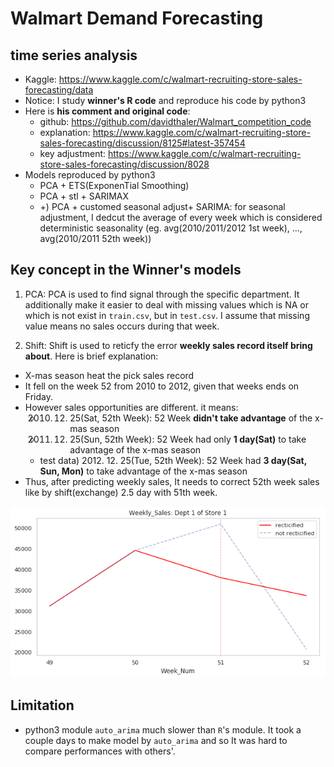 # Walmart Demand Forecasting
## time series analysis
- Kaggle: https://www.kaggle.com/c/walmart-recruiting-store-sales-forecasting/data
- Notice: I study **winner's R code** and reproduce his code by python3
- Here is **his comment and original code**:
	- github: https://github.com/davidthaler/Walmart_competition_code
	- explanation: https://www.kaggle.com/c/walmart-recruiting-store-sales-forecasting/discussion/8125#latest-357454 
	- key adjustment: https://www.kaggle.com/c/walmart-recruiting-store-sales-forecasting/discussion/8028
- Models reproduced by python3
	- PCA + ETS(ExponenTial Smoothing)
	- PCA + stl + SARIMAX
	- +) PCA + customed seasonal adjust+ SARIMA: for seasonal adjustment,  I dedcut the average of every week which is considered deterministic seasonality (eg. avg(2010/2011/2012 1st week), ..., avg(2010/2011 52th week))

## Key concept in the Winner's models

1. PCA: PCA is used to find signal through the specific department. It additionally make it easier to deal with missing values which is NA or which is not exist in `train.csv`, but in `test.csv`. I assume that missing value means no sales occurs during that week. 

2. Shift: Shift is used to reticfy the error **weekly sales record itself bring about**. Here is brief explanation:
- X-mas season heat the pick sales record
- It fell on the week 52 from 2010 to 2012, given that weeks ends on Friday.
- However sales opportunities are different. it means:
	- 2010. 12. 25(Sat, 52th Week): 52 Week **didn't take advantage** of the x-mas season
	- 2011. 12. 25(Sun, 52th Week): 52 Week had only **1 day(Sat)** to take advantage of the x-mas season
	- test data) 2012. 12. 25(Tue, 52th Week): 52 Week had **3 day(Sat, Sun, Mon)** to take advantage of the x-mas season
- Thus, after predicting weekly sales, It needs to correct 52th week sales like by shift(exchange) 2.5 day with 51th week.

<img src='compare.png'>

## Limitation
- python3 module `auto_arima` much slower than `R`'s module. It took a couple days to make model by `auto_arima` and so It was hard to compare performances with others'.

